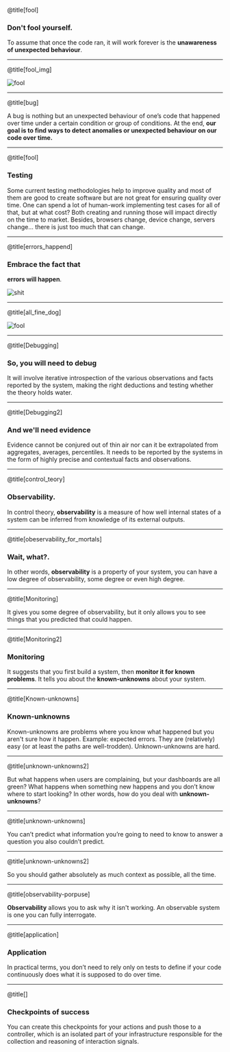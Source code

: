 @title[fool]

### Don't fool yourself.

To assume that once the code ran, it will work forever is the **unawareness of unexpected behaviour**.

---
@title[fool_img]

![fool](https://cdn-images-1.medium.com/max/1600/1*V7JW8dew6Mbekr2InDRQtQ.jpeg)

---

@title[bug]

A bug is nothing but an unexpected behaviour of one’s code that happened over time under a certain condition or group of conditions.
At the end, **our goal is to find ways to detect anomalies or unexpected behaviour on our code over time.**

---

@title[fool]

### Testing

Some current testing methodologies help to improve quality and most of them are good to create software but are not great for ensuring quality over time.
One can spend a lot of human-work implementing test cases for all of that, but at what cost? Both creating and running those will impact directly on the time to market.
Besides, browsers change, device change, servers change… there is just too much that can change.

---

@title[errors_happend]

### Embrace the fact that

**errors will happen**.

![shit](https://image.spreadshirtmedia.com/image-server/v1/compositions/111220200/views/1,width=650,height=650,appearanceId=1,version=1524725084/shit-happens-shit-happen-holy-shit-think-shit-the-thinker-shit-toilet-stool-statue-monument-fun-shirt-puke.jpg)

---
@title[all_fine_dog]


![fool](https://cdn-images-1.medium.com/max/1600/1*nL8P6-ZwmXUDd-hD9f6NoA.png)

---
@title[Debugging]

### So, you will need to debug

It will involve iterative introspection of the various observations and facts reported by the system, making the right deductions and testing whether the theory holds water.

---

@title[Debugging2]

### And we'll need evidence

Evidence cannot be conjured out of thin air nor can it be extrapolated from aggregates, averages, percentiles. It needs to be reported by the systems in the form of highly precise and contextual facts and observations.

---

@title[control_teory]

### Observability.

In control theory, **observability** is a measure of how well internal states of a system can be inferred from knowledge of its external outputs.

---

@title[obeservability_for_mortals]

### Wait, what?.

In other words, **observability** is a property of your system, you can have a low degree of observability, some degree or even high degree.

---

@title[Monitoring]

It gives you some degree of observability, but it only allows you to see things that you predicted that could happen.

---

@title[Monitoring2]

### Monitoring

It suggests that you first build a system, then **monitor it for known problems**. It tells you about the **known-unknowns** about your system.

---

@title[Known-unknowns]

### Known-unknowns

Known-unknowns are problems where you know what happened but you aren't sure how it happen. Example: expected errors.
They are (relatively) easy (or at least the paths are well-trodden). Unknown-unknowns are hard.

---

@title[unknown-unknowns2]

But what happens when users are complaining, but your dashboards are all green?
What happens when something new happens and you don’t know where to start looking?
In other words, how do you deal with **unknown-unknowns**?

---

@title[unknown-unknowns]

You can’t predict what information you’re going to need to know to answer a question you also couldn’t predict.

---

@title[unknown-unknowns2]

So you should gather absolutely as much context as possible, all the time.

---

@title[observability-porpuse]

**Observability** allows you to ask why it isn't working.
An observable system is one you can fully interrogate.

---

@title[application]

### Application
In practical terms, you don’t need to rely only on tests to define if your code continuously does what it is supposed to do over time.

---

@title[]

### Checkpoints of success

You can create this checkpoints for your actions and push those to a controller, which is an isolated part of your infrastructure responsible for the collection and reasoning of interaction signals.
